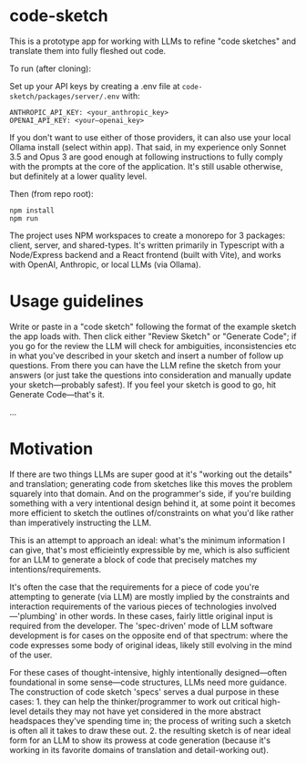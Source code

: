 # code-sketch
 
This is a prototype app for working with LLMs to refine "code sketches" and translate them into fully fleshed out code.

To run (after cloning):

Set up your API keys by creating a .env file at `code-sketch/packages/server/.env` with:
```
ANTHROPIC_API_KEY: <your_anthropic_key>
OPENAI_API_KEY: <your—openai_key>
```
If you don't want to use either of those providers, it can also use your local Ollama install (select within app). That said, in my experience only Sonnet 3.5 and Opus 3 are good enough at following instructions to fully comply with the prompts at the core of the application. It's still usable otherwise, but definitely at a lower quality level.

Then (from repo root):
```
npm install
npm run
```

The project uses NPM workspaces to create a monorepo for 3 packages: client, server, and shared-types. It's written primarily in Typescript with a Node/Express backend and a React frontend (built with Vite), and works with OpenAI, Anthropic, or local LLMs (via Ollama).

# Usage guidelines
Write or paste in a "code sketch" following the format of the example sketch the app loads with. Then click either "Review Sketch" or "Generate Code"; if you go for the review the LLM will check for ambiguities, inconsistencies etc in what you've described in your sketch and insert a number of follow up questions. From there you can have the LLM refine the sketch from your answers (or just take the questions into consideration and manually update your sketch—probably safest). If you feel your sketch is good to go, hit Generate Code—that's it.

...

# Motivation

If there are two things LLMs are super good at it's "working out the details" and translation; generating code from sketches like this moves the problem squarely into that domain. And on the programmer's side, if you're building something with a very intentional design behind it, at some point it becomes more efficient to sketch the outlines of/constraints on what you'd like rather than imperatively instructing the LLM.

This is an attempt to approach an ideal: what's the minimum information I can give, that's most efficieintly expressible by me, which is also sufficient for an LLM to generate a block of code that precisely matches my intentions/requirements.

It's often the case that the requirements for a piece of code you're attempting to generate (via LLM) are mostly implied by the constraints and interaction requirements of the various pieces of technologies involved—'plumbing' in other words. In these cases, fairly little original input is required from the developer. The 'spec-driven' mode of LLM software development is for cases on the opposite end of that spectrum: where the code expresses some body of original ideas, likely still evolving in the mind of the user.

For these cases of thought-intensive, highly intentionally designed—often foundational in some sense—code structures, LLMs need more guidance. The construction of code sketch 'specs' serves a dual purpose in these cases: 1. they can help the thinker/programmer to work out critical high-level details they may not have yet considered in the more abstract headspaces they've spending time in; the process of writing such a sketch is often all it takes to draw these out. 2. the resulting sketch is of near ideal form for an LLM to show its prowess at code generation (because it's working in its favorite domains of translation and detail-working out).
